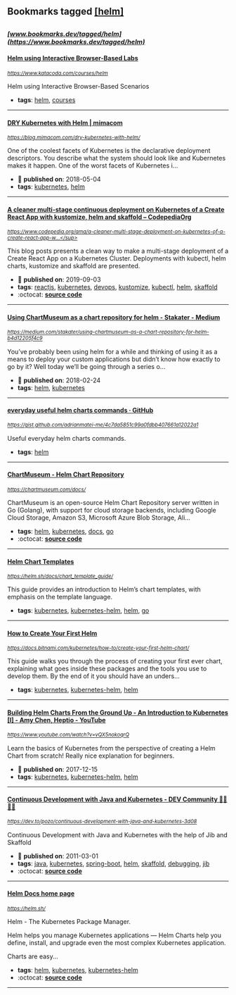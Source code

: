 ## Bookmarks tagged [[helm]](https://www.bookmarks.dev/search?q=[helm])

_<sup><sup>[www.bookmarks.dev/tagged/helm](https://www.bookmarks.dev/tagged/helm)</sup></sup>_
---
#### [Helm using Interactive Browser-Based Labs](https://www.katacoda.com/courses/helm)
_<sup>https://www.katacoda.com/courses/helm</sup>_

Helm using Interactive Browser-Based Scenarios
* **tags**: [helm](../tagged/helm.md), [courses](../tagged/courses.md)
---
#### [DRY Kubernetes with Helm | mimacom](https://blog.mimacom.com/dry-kubernetes-with-helm/)
_<sup>https://blog.mimacom.com/dry-kubernetes-with-helm/</sup>_

One of the coolest facets of Kubernetes is the declarative deployment descriptors. You describe what the system should look like and Kubernetes makes it happen. One of the worst facets of Kubernetes i...
* :calendar: **published on**: 2018-05-04
* **tags**: [kubernetes](../tagged/kubernetes.md), [helm](../tagged/helm.md)
---
#### [A cleaner multi-stage continuous deployment on Kubernetes of a Create React App with kustomize, helm and skaffold – CodepediaOrg](https://www.codepedia.org/ama/a-cleaner-multi-stage-deployment-on-kubernetes-of-a-create-react-app-with-kustomize-helm-and-skaffold)
_<sup>https://www.codepedia.org/ama/a-cleaner-multi-stage-deployment-on-kubernetes-of-a-create-react-app-w...</sup>_

This blog posts presents a clean way to make a multi-stage deployment of a Create React App on a Kubernetes Cluster. Deployments with kubectl, helm charts, kustomize and skaffold are presented.
* :calendar: **published on**: 2019-09-03
* **tags**: [reactjs](../tagged/reactjs.md), [kubernetes](../tagged/kubernetes.md), [devops](../tagged/devops.md), [kustomize](../tagged/kustomize.md), [kubectl](../tagged/kubectl.md), [helm](../tagged/helm.md), [skaffold](../tagged/skaffold.md)
* :octocat: **[source code](https://github.com/CodepediaOrg/multi-stage-react-app-example)**
---
#### [Using ChartMuseum as a chart repository for helm - Stakater - Medium](https://medium.com/stakater/using-chartmuseum-as-a-chart-repository-for-helm-b4d12205f4c9)
_<sup>https://medium.com/stakater/using-chartmuseum-as-a-chart-repository-for-helm-b4d12205f4c9</sup>_

You’ve probably been using helm for a while and thinking of using it as a means to deploy your custom applications but didn’t know how exactly to go by it? Well today we’ll be going through a series o...
* :calendar: **published on**: 2018-02-24
* **tags**: [helm](../tagged/helm.md), [kubernetes](../tagged/kubernetes.md)
---
#### [everyday useful helm charts commands · GitHub](https://gist.github.com/adrianmatei-me/4c7da5851c99a0fdbb407661a12022a1)
_<sup>https://gist.github.com/adrianmatei-me/4c7da5851c99a0fdbb407661a12022a1</sup>_

Useful everyday helm charts commands.
* **tags**: [helm](../tagged/helm.md)
---
#### [ChartMuseum - Helm Chart Repository](https://chartmuseum.com/docs/)
_<sup>https://chartmuseum.com/docs/</sup>_

ChartMuseum is an open-source Helm Chart Repository server written in Go (Golang), with support for cloud storage backends, including Google Cloud Storage, Amazon S3, Microsoft Azure Blob Storage, Ali...
* **tags**: [helm](../tagged/helm.md), [kubernetes](../tagged/kubernetes.md), [docs](../tagged/docs.md), [go](../tagged/go.md)
* :octocat: **[source code](https://github.com/helm/chartmuseum)**
---
#### [Helm Chart Templates](https://helm.sh/docs/chart_template_guide/)
_<sup>https://helm.sh/docs/chart_template_guide/</sup>_

This guide provides an introduction to Helm’s chart templates, with emphasis on the template language.
* **tags**: [kubernetes](../tagged/kubernetes.md), [kubernetes-helm](../tagged/kubernetes-helm.md), [helm](../tagged/helm.md), [go](../tagged/go.md)
---
#### [How to Create Your First Helm](https://docs.bitnami.com/kubernetes/how-to/create-your-first-helm-chart/)
_<sup>https://docs.bitnami.com/kubernetes/how-to/create-your-first-helm-chart/</sup>_

This guide walks you through the process of creating your first ever chart, explaining what goes inside these packages and the tools you use to develop them. By the end of it you should have an unders...
* **tags**: [kubernetes](../tagged/kubernetes.md), [kubernetes-helm](../tagged/kubernetes-helm.md), [helm](../tagged/helm.md)
---
#### [Building Helm Charts From the Ground Up - An Introduction to Kubernetes [I] - Amy Chen, Heptio - YouTube](https://www.youtube.com/watch?v=vQX5nokoqrQ)
_<sup>https://www.youtube.com/watch?v=vQX5nokoqrQ</sup>_

Learn the basics of Kubernetes from the perspective of creating a Helm Chart from scratch! Really nice explanation for beginners. 
* :calendar: **published on**: 2017-12-15
* **tags**: [kubernetes](../tagged/kubernetes.md), [kubernetes-helm](../tagged/kubernetes-helm.md), [helm](../tagged/helm.md)
---
#### [Continuous Development with Java and Kubernetes - DEV Community 👩‍💻👨‍💻](https://dev.to/pozo/continuous-development-with-java-and-kubernetes-3d08)
_<sup>https://dev.to/pozo/continuous-development-with-java-and-kubernetes-3d08</sup>_

Continuous Development with Java and Kubernetes with the help of Jib and Skaffold
* :calendar: **published on**: 2011-03-01
* **tags**: [java](../tagged/java.md), [kubernetes](../tagged/kubernetes.md), [spring-boot](../tagged/spring-boot.md), [helm](../tagged/helm.md), [skaffold](../tagged/skaffold.md), [debugging](../tagged/debugging.md), [jib](../tagged/jib.md)
* :octocat: **[source code](https://github.com/Pozo/continuous-java-kubernetes)**
---
#### [Helm Docs home page](https://helm.sh/)
_<sup>https://helm.sh/</sup>_

Helm - The Kubernetes Package Manager.

Helm helps you manage Kubernetes applications — Helm Charts help you define, install, and upgrade even the most complex Kubernetes application.

Charts are easy...
* **tags**: [helm](../tagged/helm.md), [kubernetes](../tagged/kubernetes.md), [kubernetes-helm](../tagged/kubernetes-helm.md)
* :octocat: **[source code](https://github.com/helm/helm)**
---
